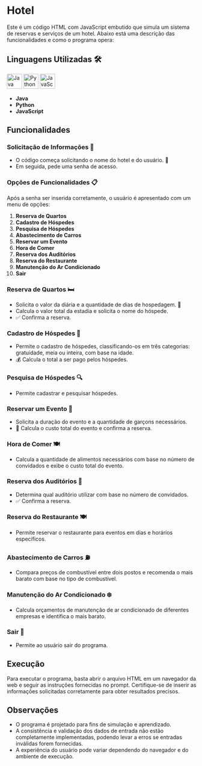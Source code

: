 # Hotel

Este é um código HTML com JavaScript embutido que simula um sistema de reservas e serviços de um hotel. Abaixo está uma descrição das funcionalidades e como o programa opera:

## Linguagens Utilizadas 🛠️

<p>
  <img src="https://img.icons8.com/color/48/000000/java-coffee-cup-logo.png" alt="Java Logo" width="40" height="40"/>
  <img src="https://img.icons8.com/color/48/000000/python.png" alt="Python Logo" width="40" height="40"/>
  <img src="https://img.icons8.com/color/48/000000/javascript.png" alt="JavaScript Logo" width="40" height="40"/>
</p>

- **Java**
- **Python**
- **JavaScript**

## Funcionalidades

### Solicitação de Informações 🏨
- O código começa solicitando o nome do hotel e do usuário. 👤
- Em seguida, pede uma senha de acesso.

### Opções de Funcionalidades 📋
Após a senha ser inserida corretamente, o usuário é apresentado com um menu de opções:
1. **Reserva de Quartos**
2. **Cadastro de Hóspedes**
3. **Pesquisa de Hóspedes**
4. **Abastecimento de Carros**
5. **Reservar um Evento**
6. **Hora de Comer**
7. **Reserva dos Auditórios**
8. **Reserva do Restaurante**
9. **Manutenção do Ar Condicionado**
10. **Sair**

### Reserva de Quartos 🛏️
- Solicita o valor da diária e a quantidade de dias de hospedagem. 📅
- Calcula o valor total da estadia e solicita o nome do hóspede.
- ✅ Confirma a reserva.

### Cadastro de Hóspedes 📝
- Permite o cadastro de hóspedes, classificando-os em três categorias: gratuidade, meia ou inteira, com base na idade.
- 💰 Calcula o total a ser pago pelos hóspedes.

### Pesquisa de Hóspedes 🔍
- Permite cadastrar e pesquisar hóspedes.

### Reservar um Evento 🎉
- Solicita a duração do evento e a quantidade de garçons necessários.
- 💸 Calcula o custo total do evento e confirma a reserva.

### Hora de Comer 🍽️
- Calcula a quantidade de alimentos necessários com base no número de convidados e exibe o custo total do evento.

### Reserva dos Auditórios 🎤
- Determina qual auditório utilizar com base no número de convidados.
- ✅ Confirma a reserva.

### Reserva do Restaurante 🍽️
- Permite reservar o restaurante para eventos em dias e horários específicos.

### Abastecimento de Carros ⛽
- Compara preços de combustível entre dois postos e recomenda o mais barato com base no tipo de combustível.

### Manutenção do Ar Condicionado ❄️
- Calcula orçamentos de manutenção de ar condicionado de diferentes empresas e identifica o mais barato.

### Sair 🚪
- Permite ao usuário sair do programa.

## Execução
Para executar o programa, basta abrir o arquivo HTML em um navegador da web e seguir as instruções fornecidas no prompt. Certifique-se de inserir as informações solicitadas corretamente para obter resultados precisos.

## Observações
- O programa é projetado para fins de simulação e aprendizado.
- A consistência e validação dos dados de entrada não estão completamente implementadas, podendo levar a erros se entradas inválidas forem fornecidas.
- A experiência do usuário pode variar dependendo do navegador e do ambiente de execução.
